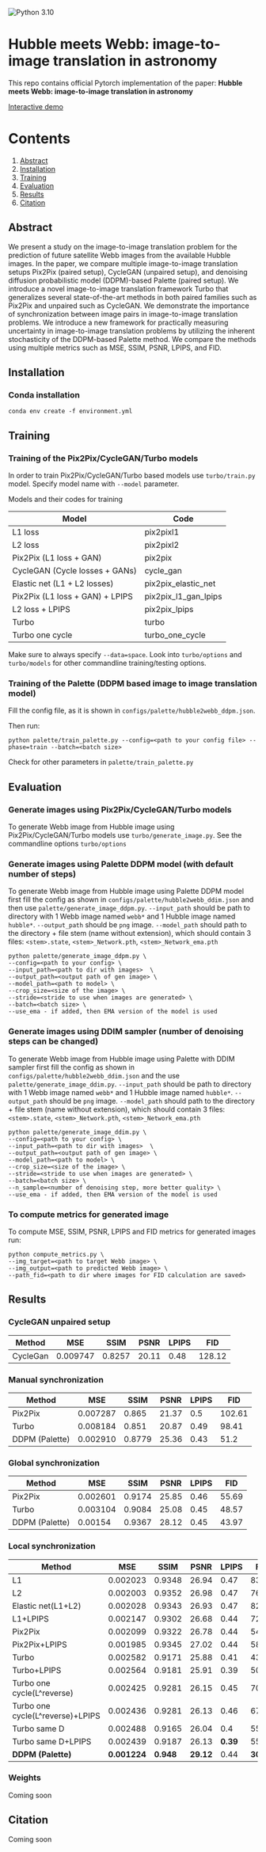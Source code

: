 ![Python 3.10](https://img.shields.io/badge/python-3.10-green.svg)

# Hubble meets Webb:  image-to-image translation in astronomy 

This repo contains official Pytorch implementation of the paper: **Hubble meets Webb:  image-to-image translation in astronomy**

[Interactive demo](https://hubble-to-webb.herokuapp.com/)

# Contents
1. [Abstract](#abstract)
2. [Installation](#installation)
3. [Training](#training)
4. [Evaluation](#evaluation)
5. [Results](#results)
6. [Citation](#citation)

## Abstract

We present a study on the image-to-image translation problem for the prediction of future satellite Webb images from the available Hubble images. In the paper, we compare multiple image-to-image translation setups Pix2Pix (paired setup), CycleGAN (unpaired setup), and denoising diffusion probabilistic model (DDPM)-based Palette (paired setup). We introduce a novel image-to-image translation framework Turbo that generalizes several state-of-the-art methods in both paired families such as Pix2Pix and unpaired such as CycleGAN. We demonstrate the importance of synchronization between image pairs in image-to-image translation problems. We introduce a new framework for practically measuring uncertainty in image-to-image translation problems by utilizing the inherent stochasticity of the DDPM-based Palette method. We compare the methods using multiple metrics such as MSE, SSIM, PSNR, LPIPS, and FID. 

## Installation

### Conda installation
```commandline
conda env create -f environment.yml
```

## Training

### Training of the Pix2Pix/CycleGAN/Turbo models

In order to train Pix2Pix/CycleGAN/Turbo based models use `turbo/train.py` model. Specify model name with `--model` parameter.

Models and their codes for training

| Model                           |Code|
|---------------------------------|----|
| L1 loss | pix2pixl1 |
| L2 loss | pix2pixl2 |
| Pix2Pix (L1 loss + GAN)         | pix2pix|
| CycleGAN (Cycle losses + GANs)  | cycle_gan|  
| Elastic net (L1 + L2 losses)    | pix2pix_elastic_net|
| Pix2Pix (L1 loss + GAN) + LPIPS |pix2pix_l1_gan_lpips| 
| L2 loss + LPIPS |pix2pix_lpips |
| Turbo | turbo|
| Turbo one cycle| turbo_one_cycle|

Make sure to always specify `--data=space`. Look into `turbo/options` and `turbo/models` for other commandline training/testing options.

### Training of the Palette (DDPM based image to image translation model)

Fill the config file, as it is shown in `configs/palette/hubble2webb_ddpm.json`.

Then run:
```commandline
python palette/train_palette.py --config=<path to your config file> --phase=train --batch=<batch size> 
```
Check for other parameters in `palette/train_palette.py`

## Evaluation

### Generate images using Pix2Pix/CycleGAN/Turbo models
To generate Webb image from Hubble image using Pix2Pix/CycleGAN/Turbo models use `turbo/generate_image.py`. See the commandline options `turbo/options`

### Generate images using Palette DDPM model (with default number of steps)
To generate Webb image from Hubble image using Palette DDPM model first fill the config as shown in `configs/palette/hubble2webb_ddim.json` and then use `palette/generate_image_ddpm.py`. 
`--input_path` should be path to directory with 1 Webb image named `webb*` and 1 Hubble image named `hubble*`.
`--output_path` should be `png` image.
`--model_path` should path to the directory + file stem (name without extension), which should contain 3 files: `<stem>.state`, `<stem>_Network.pth`, `<stem>_Network_ema.pth`

```commandline
python palette/generate_image_ddpm.py \ 
--config=<path to your config> \
--input_path=<path to dir with images>  \
--output_path=<output path of gen image> \
--model_path=<path to model> \
--crop_size=<size of the image> \
--stride=<stride to use when images are generated> \
--batch=<batch size> \
--use_ema - if added, then EMA version of the model is used
```

### Generate images using DDIM sampler (number of denoising steps can be changed)

To generate Webb image from Hubble image using Palette with DDIM sampler first fill the config as shown in `configs/palette/hubble2webb_ddim.json` and the use `palette/generate_image_ddim.py`.
`--input_path` should be path to directory with 1 Webb image named `webb*` and 1 Hubble image named `hubble*`.
`--output_path` should be `png` image.
`--model_path` should path to the directory + file stem (name without extension), which should contain 3 files: `<stem>.state`, `<stem>_Network.pth`, `<stem>_Network_ema.pth`
```commandline
python palette/generate_image_ddim.py \ 
--config=<path to your config> \
--input_path=<path to dir with images>  \
--output_path=<output path of gen image> \
--model_path=<path to model> \
--crop_size=<size of the image> \
--stride=<stride to use when images are generated> \
--batch=<batch size> \
--n_sample=<number of denoising step, more better quality> \
--use_ema - if added, then EMA version of the model is used
```

### To compute metrics for generated image

To compute MSE, SSIM, PSNR, LPIPS and FID metrics for generated images run:
```commandline
python compute_metrics.py \
--img_target=<path to target Webb image> \
--img_output=<path to predicted Webb image> \
--path_fid=<path to dir where images for FID calculation are saved>
```

## Results

### CycleGAN unpaired setup
|Method|MSE|SSIM|PSNR|LPIPS|FID|
|------|---|----|----|-----|---|
| CycleGan| 0.009747 | 0.8257 | 20.11 | 0.48 | 128.12| 

### Manual synchronization
|Method|MSE|SSIM|PSNR|LPIPS|FID|
|-----|---|----|----|-----|---|
|Pix2Pix|0.007287|0.865 | 21.37 | 0.5 |102.61|
|Turbo|0.008184|0.851|20.87|0.49|98.41|
|DDPM (Palette)|0.002910|0.8779|25.36|0.43|51.2|

### Global synchronization
|Method|MSE|SSIM|PSNR|LPIPS|FID|
|-----|---|----|----|-----|---|
|Pix2Pix|0.002601|0.9174|25.85|0.46|55.69|
|Turbo|0.003104|0.9084|25.08|0.45|48.57|
|DDPM (Palette)|0.00154|0.9367|28.12|0.45|43.97|

### Local synchronization
| Method                           | MSE          | SSIM      | PSNR      | LPIPS    | FID       |
|----------------------------------|--------------|-----------|-----------|----------|-----------|
| L1                               | 0.002023     | 0.9348    | 26.94     | 0.47     | 83.32     |
| L2                               | 0.002003     | 0.9352    | 26.98     | 0.47     | 76.03     |
| Elastic net(L1+L2)               | 0.002028     | 0.9343    | 26.93     | 0.47     | 82.71     |
| L1+LPIPS                         | 0.002147     | 0.9302    | 26.68     | 0.44     | 72.84     |
| Pix2Pix                          | 0.002099     | 0.9322    | 26.78     | 0.44     | 54.58     |
| Pix2Pix+LPIPS                    | 0.001985     | 0.9345    | 27.02     | 0.44     | 58.86     |
| Turbo                            | 0.002582     | 0.9171    | 25.88     | 0.41     | 43.36     |
| Turbo+LPIPS                      | 0.002564     | 0.9181    | 25.91     | 0.39     | 50.83     |
| Turbo one cycle(L^reverse)       | 0.002425     | 0.9281    | 26.15     | 0.45     | 70.51     |
| Turbo one cycle(L^reverse)+LPIPS | 0.002436     | 0.9281    | 26.13     | 0.46     | 67.52     |
| Turbo same D                     | 0.002488     | 0.9165    | 26.04     | 0.4      | 55.29     |
| Turbo same D+LPIPS               | 0.002439     | 0.9187    | 26.13     | **0.39** | 55.88     |
| **DDPM (Palette)**               | **0.001224** | **0.948** | **29.12** | 0.44     | **30.08** |

### Weights
Coming soon

## Citation
Coming soon